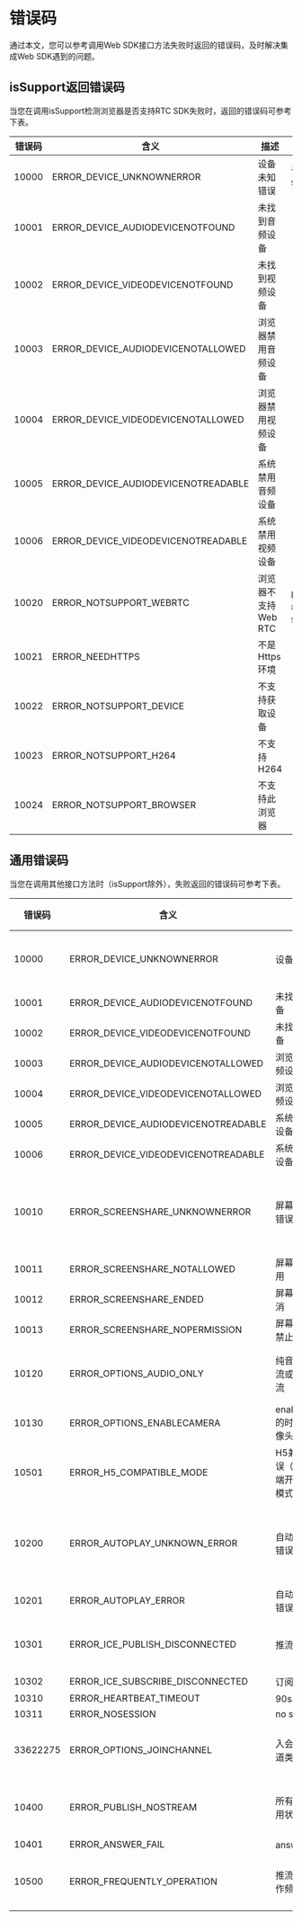 # 错误码

通过本文，您可以参考调用Web SDK接口方法失败时返回的错误码，及时解决集成Web SDK遇到的问题。

## isSupport返回错误码

当您在调用isSupport检测浏览器是否支持RTC SDK失败时，返回的错误码可参考下表。

|错误码|含义|描述|类型|
|---|--|--|--|
|10000|ERROR\_DEVICE\_UNKNOWNERROR|设备未知错误|设备错误|
|10001|ERROR\_DEVICE\_AUDIODEVICENOTFOUND|未找到音频设备|
|10002|ERROR\_DEVICE\_VIDEODEVICENOTFOUND|未找到视频设备|
|10003|ERROR\_DEVICE\_AUDIODEVICENOTALLOWED|浏览器禁用音频设备|
|10004|ERROR\_DEVICE\_VIDEODEVICENOTALLOWED|浏览器禁用视频设备|
|10005|ERROR\_DEVICE\_AUDIODEVICENOTREADABLE|系统禁用音频设备|
|10006|ERROR\_DEVICE\_VIDEODEVICENOTREADABLE|系统禁用视频设备|
|10020|ERROR\_NOTSUPPORT\_WEBRTC|浏览器不支持Web RTC| Web RTC检测错误|
|10021|ERROR\_NEEDHTTPS|不是Https环境|
|10022|ERROR\_NOTSUPPORT\_DEVICE|不支持获取设备|
|10023|ERROR\_NOTSUPPORT\_H264|不支持H264|
|10024|ERROR\_NOTSUPPORT\_BROWSER|不支持此浏览器|

## 通用错误码

当您在调用其他接口方法时（isSupport除外），失败返回的错误码可参考下表。

|错误码|含义|描述|类型|
|---|--|--|--|
|10000|ERROR\_DEVICE\_UNKNOWNERROR|设备未知错误|设备错误|
|10001|ERROR\_DEVICE\_AUDIODEVICENOTFOUND|未找到音频设备|
|10002|ERROR\_DEVICE\_VIDEODEVICENOTFOUND|未找到视频设备|
|10003|ERROR\_DEVICE\_AUDIODEVICENOTALLOWED|浏览器禁用音频设备|
|10004|ERROR\_DEVICE\_VIDEODEVICENOTALLOWED|浏览器禁用视频设备|
|10005|ERROR\_DEVICE\_AUDIODEVICENOTREADABLE|系统禁用音频设备|
|10006|ERROR\_DEVICE\_VIDEODEVICENOTREADABLE|系统禁用视频设备|
|10010|ERROR\_SCREENSHARE\_UNKNOWNERROR|屏幕共享未知错误|屏幕共享错误|
|10011|ERROR\_SCREENSHARE\_NOTALLOWED|屏幕共享被禁用|
|10012|ERROR\_SCREENSHARE\_ENDED|屏幕共享已取消|
|10013|ERROR\_SCREENSHARE\_NOPERMISSION|屏幕共享系统禁止（mac）|
|10120|ERROR\_OPTIONS\_AUDIO\_ONLY|纯音频模式推流或订阅其他流|配置错误|
|10130|ERROR\_OPTIONS\_ENABLECAMERA|enableCamera的时候调用摄像头|
|10501|ERROR\_H5\_COMPATIBLE\_MODE|H5兼容模式错误（需要非H5端开启H5兼容模式）|
|10200|ERROR\_AUTOPLAY\_UNKNOWN\_ERROR|自动播放未知错误|自动播放错误|
|10201|ERROR\_AUTOPLAY\_ERROR|自动播放失败错误|
|10301|ERROR\_ICE\_PUBLISH\_DISCONNECTED|推流ice断开|网络错误|
|10302|ERROR\_ICE\_SUBSCRIBE\_DISCONNECTED|订阅ice断开|
|10310|ERROR\_HEARTBEAT\_TIMEOUT|90s心跳超时|
|10311|ERROR\_NOSESSION|no session|
|33622275|ERROR\_OPTIONS\_JOINCHANNEL|入会失败，频道类型错误|频道类型|
|10400|ERROR\_PUBLISH\_NOSTREAM|所有流都是禁用状态|推流错误|
|10401|ERROR\_ANSWER\_FAIL|answer失败|
|10500|ERROR\_FREQUENTLY\_OPERATION|推流或订阅操作频繁|操作错误|

